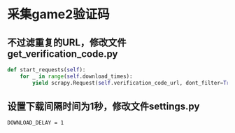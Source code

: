 # 采集game2验证码

## 不过滤重复的URL，修改文件get_verification_code.py
```py
def start_requests(self):
    for _ in range(self.download_times):
        yield scrapy.Request(self.verification_code_url, dont_filter=True)
```

## 设置下载间隔时间为1秒，修改文件settings.py
```
DOWNLOAD_DELAY = 1
```
